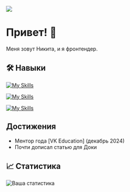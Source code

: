 ![](https://komarev.com/ghpvc/?username=mafin1799&color=brightgreen&style=for-the-badge)

# Привет! 👋

Меня зовут Никита, и я фронтендер.

## 🛠️ Навыки

[![My Skills](https://skillicons.dev/icons?i=js,html,css,babel,bash,codepen,docker,express,figma,git,github,githubactions,gitlab,linux,md)](https://skillicons.dev)

[![My Skills](https://skillicons.dev/icons?i=materialui,mysql,nestjs,nextjs,nginx,nodejs,notion,npm,postgres,postman,powershell,prisma,react,redux,sass)](https://skillicons.dev)

[![My Skills](https://skillicons.dev/icons?i=stackoverflow,ts,ubuntu,vite,vscode,webpack,yarn,workers)](https://skillicons.dev)

## Достижения
- Ментор года [VK Education] (декабрь 2024)
- Почти дописал статью для Доки

## 📈 Статистика
![Ваша статистика](https://github-readme-stats.vercel.app/api?username=mafin1799&show_icons=true&theme=radical)

